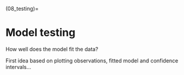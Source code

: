 (08_testing)=
# Model testing
How well does the model fit the data?

First idea based on plotting observations, fitted model and confidence intervals...
